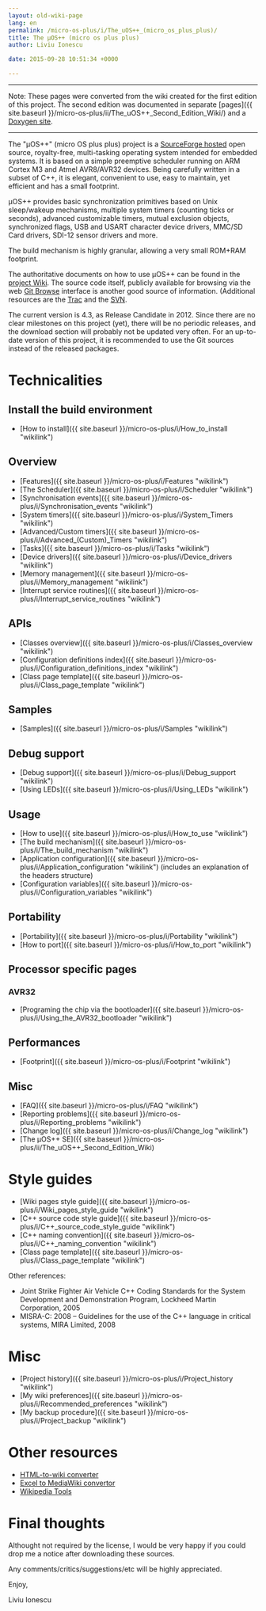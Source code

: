 ```yaml
---
layout: old-wiki-page
lang: en
permalink: /micro-os-plus/i/The_uOS++_(micro_os_plus_plus)/
title: The µOS++ (micro os plus plus)
author: Liviu Ionescu

date: 2015-09-28 10:51:34 +0000

---
```


* * * * *

Note: These pages were converted from the wiki created for the first edition of this project. The second edition was documented in separate [pages]({{ site.baseurl }}/micro-os-plus/ii/The_uOS++_Second_Edition_Wiki/) and a [Doxygen site](http://micro-os-plus.sourceforge.net/doc/).

* * * * *

The "µOS++" (micro OS plus plus) project is a [SourceForge hosted](http://sourceforge.net/projects/micro-os-plus/) open source, royalty-free, multi-tasking operating system intended for embedded systems. It is based on a simple preemptive scheduler running on ARM Cortex M3 and Atmel AVR8/AVR32 devices. Being carefully written in a subset of C++, it is elegant, convenient to use, easy to maintain, yet efficient and has a small footprint.

µOS++ provides basic synchronization primitives based on Unix sleep/wakeup mechanisms, multiple system timers (counting ticks or seconds), advanced customizable timers, mutual exclusion objects, synchronized flags, USB and USART character device drivers, MMC/SD Card drivers, SDI-12 sensor drivers and more.

The build mechanism is highly granular, allowing a very small ROM+RAM footprint.

The authoritative documents on how to use µOS++ can be found in the [project Wiki](http://sourceforge.net/apps/mediawiki/micro-os-plus/). The source code itself, publicly available for browsing via the web [Git Browse](http://micro-os-plus.git.sourceforge.net/git/gitweb-index.cgi) interface is another good source of information. (Additional resources are the [Trac](http://sourceforge.net/apps/trac/micro-os-plus/) and the [SVN](http://micro-os-plus.svn.sourceforge.net/viewvc/micro-os-plus/trunk/).

The current version is 4.3, as Release Candidate in 2012. Since there are no clear milestones on this project (yet), there will be no periodic releases, and the download section will probably not be updated very often. For an up-to-date version of this project, it is recommended to use the Git sources instead of the released packages.

Technicalities
==============

Install the build environment
-----------------------------

-   [How to install]({{ site.baseurl }}/micro-os-plus/i/How_to_install "wikilink")

Overview
--------

-   [Features]({{ site.baseurl }}/micro-os-plus/i/Features "wikilink")
-   [The Scheduler]({{ site.baseurl }}/micro-os-plus/i/Scheduler "wikilink")
-   [Synchronisation events]({{ site.baseurl }}/micro-os-plus/i/Synchronisation_events "wikilink")
-   [System timers]({{ site.baseurl }}/micro-os-plus/i/System_Timers "wikilink")
-   [Advanced/Custom timers]({{ site.baseurl }}/micro-os-plus/i/Advanced_(Custom)_Timers "wikilink")
-   [Tasks]({{ site.baseurl }}/micro-os-plus/i/Tasks "wikilink")
-   [Device drivers]({{ site.baseurl }}/micro-os-plus/i/Device_drivers "wikilink")
-   [Memory management]({{ site.baseurl }}/micro-os-plus/i/Memory_management "wikilink")
-   [Interrupt service routines]({{ site.baseurl }}/micro-os-plus/i/Interrupt_service_routines "wikilink")

APIs
----

-   [Classes overview]({{ site.baseurl }}/micro-os-plus/i/Classes_overview "wikilink")
-   [Configuration definitions index]({{ site.baseurl }}/micro-os-plus/i/Configuration_definitions_index "wikilink")
-   [Class page template]({{ site.baseurl }}/micro-os-plus/i/Class_page_template "wikilink")

Samples
-------

-   [Samples]({{ site.baseurl }}/micro-os-plus/i/Samples "wikilink")

Debug support
-------------

-   [Debug support]({{ site.baseurl }}/micro-os-plus/i/Debug_support "wikilink")
-   [Using LEDs]({{ site.baseurl }}/micro-os-plus/i/Using_LEDs "wikilink")

Usage
-----

-   [How to use]({{ site.baseurl }}/micro-os-plus/i/How_to_use "wikilink")
-   [The build mechanism]({{ site.baseurl }}/micro-os-plus/i/The_build_mechanism "wikilink")
-   [Application configuration]({{ site.baseurl }}/micro-os-plus/i/Application_configuration "wikilink") (includes an explanation of the headers structure)
-   [Configuration variables]({{ site.baseurl }}/micro-os-plus/i/Configuration_variables "wikilink")

Portability
-----------

-   [Portability]({{ site.baseurl }}/micro-os-plus/i/Portability "wikilink")
-   [How to port]({{ site.baseurl }}/micro-os-plus/i/How_to_port "wikilink")

Processor specific pages
------------------------

### AVR32

-   [Programing the chip via the bootloader]({{ site.baseurl }}/micro-os-plus/i/Using_the_AVR32_bootloader "wikilink")

Performances
------------

-   [Footprint]({{ site.baseurl }}/micro-os-plus/i/Footprint "wikilink")

Misc
----

-   [FAQ]({{ site.baseurl }}/micro-os-plus/i/FAQ "wikilink")
-   [Reporting problems]({{ site.baseurl }}/micro-os-plus/i/Reporting_problems "wikilink")
-   [Change log]({{ site.baseurl }}/micro-os-plus/i/Change_log "wikilink")
-   [The µOS++ SE]({{ site.baseurl }}/micro-os-plus/ii/The_uOS++_Second_Edition_Wiki)

Style guides
============

-   [Wiki pages style guide]({{ site.baseurl }}/micro-os-plus/i/Wiki_pages_style_guide "wikilink")
-   [C++ source code style guide]({{ site.baseurl }}/micro-os-plus/i/C++_source_code_style_guide "wikilink")
-   [C++ naming convention]({{ site.baseurl }}/micro-os-plus/i/C++_naming_convention "wikilink")
-   [Class page template]({{ site.baseurl }}/micro-os-plus/i/Class_page_template "wikilink")

Other references:

-   Joint Strike Fighter Air Vehicle C++ Coding Standards for the System Development and Demonstration Program, Lockheed Martin Corporation, 2005
-   MISRA-C: 2008 – Guidelines for the use of the C++ language in critical systems, MIRA Limited, 2008

Misc
====

-   [Project history]({{ site.baseurl }}/micro-os-plus/i/Project_history "wikilink")
-   [My wiki preferences]({{ site.baseurl }}/micro-os-plus/i/Recommended_preferences "wikilink")
-   [My backup procedure]({{ site.baseurl }}/micro-os-plus/i/Project_backup "wikilink")

Other resources
===============

-   [HTML-to-wiki converter](https://www.mediawiki.org/wiki/Extension:Html2Wiki)
-   [Excel to MediaWiki convertor](http://excel2wiki.net/)
-   [Wikipedia Tools](http://en.wikipedia.org/wiki/Wikipedia:Tools)

Final thoughts
==============

Althought not required by the license, I would be very happy if you could drop me a notice after downloading these sources.

Any comments/critics/suggestions/etc will be highly appreciated.

Enjoy,

Liviu Ionescu
